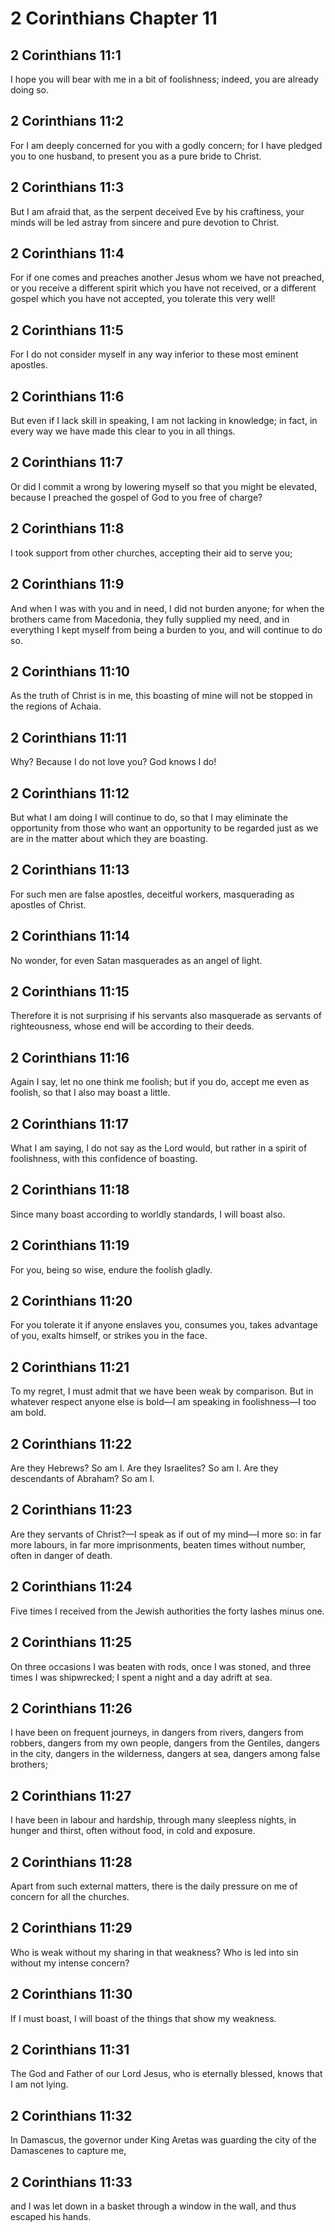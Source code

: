 # 2 Corinthians Chapter 11

## 2 Corinthians 11:1

I hope you will bear with me in a bit of foolishness; indeed, you are already doing so.

## 2 Corinthians 11:2

For I am deeply concerned for you with a godly concern; for I have pledged you to one husband, to present you as a pure bride to Christ.

## 2 Corinthians 11:3

But I am afraid that, as the serpent deceived Eve by his craftiness, your minds will be led astray from sincere and pure devotion to Christ.

## 2 Corinthians 11:4

For if one comes and preaches another Jesus whom we have not preached, or you receive a different spirit which you have not received, or a different gospel which you have not accepted, you tolerate this very well!

## 2 Corinthians 11:5

For I do not consider myself in any way inferior to these most eminent apostles.

## 2 Corinthians 11:6

But even if I lack skill in speaking, I am not lacking in knowledge; in fact, in every way we have made this clear to you in all things.

## 2 Corinthians 11:7

Or did I commit a wrong by lowering myself so that you might be elevated, because I preached the gospel of God to you free of charge?

## 2 Corinthians 11:8

I took support from other churches, accepting their aid to serve you;

## 2 Corinthians 11:9

And when I was with you and in need, I did not burden anyone; for when the brothers came from Macedonia, they fully supplied my need, and in everything I kept myself from being a burden to you, and will continue to do so.

## 2 Corinthians 11:10

As the truth of Christ is in me, this boasting of mine will not be stopped in the regions of Achaia.

## 2 Corinthians 11:11

Why? Because I do not love you? God knows I do!

## 2 Corinthians 11:12

But what I am doing I will continue to do, so that I may eliminate the opportunity from those who want an opportunity to be regarded just as we are in the matter about which they are boasting.

## 2 Corinthians 11:13

For such men are false apostles, deceitful workers, masquerading as apostles of Christ.

## 2 Corinthians 11:14

No wonder, for even Satan masquerades as an angel of light.

## 2 Corinthians 11:15

Therefore it is not surprising if his servants also masquerade as servants of righteousness, whose end will be according to their deeds.

## 2 Corinthians 11:16

Again I say, let no one think me foolish; but if you do, accept me even as foolish, so that I also may boast a little.

## 2 Corinthians 11:17

What I am saying, I do not say as the Lord would, but rather in a spirit of foolishness, with this confidence of boasting.

## 2 Corinthians 11:18

Since many boast according to worldly standards, I will boast also.

## 2 Corinthians 11:19

For you, being so wise, endure the foolish gladly.

## 2 Corinthians 11:20

For you tolerate it if anyone enslaves you, consumes you, takes advantage of you, exalts himself, or strikes you in the face.

## 2 Corinthians 11:21

To my regret, I must admit that we have been weak by comparison. But in whatever respect anyone else is bold—I am speaking in foolishness—I too am bold.

## 2 Corinthians 11:22

Are they Hebrews? So am I. Are they Israelites? So am I. Are they descendants of Abraham? So am I.

## 2 Corinthians 11:23

Are they servants of Christ?—I speak as if out of my mind—I more so: in far more labours, in far more imprisonments, beaten times without number, often in danger of death.

## 2 Corinthians 11:24

Five times I received from the Jewish authorities the forty lashes minus one.

## 2 Corinthians 11:25

On three occasions I was beaten with rods, once I was stoned, and three times I was shipwrecked; I spent a night and a day adrift at sea.

## 2 Corinthians 11:26

I have been on frequent journeys, in dangers from rivers, dangers from robbers, dangers from my own people, dangers from the Gentiles, dangers in the city, dangers in the wilderness, dangers at sea, dangers among false brothers;

## 2 Corinthians 11:27

I have been in labour and hardship, through many sleepless nights, in hunger and thirst, often without food, in cold and exposure.

## 2 Corinthians 11:28

Apart from such external matters, there is the daily pressure on me of concern for all the churches.

## 2 Corinthians 11:29

Who is weak without my sharing in that weakness? Who is led into sin without my intense concern?

## 2 Corinthians 11:30

If I must boast, I will boast of the things that show my weakness.

## 2 Corinthians 11:31

The God and Father of our Lord Jesus, who is eternally blessed, knows that I am not lying.

## 2 Corinthians 11:32

In Damascus, the governor under King Aretas was guarding the city of the Damascenes to capture me,

## 2 Corinthians 11:33

and I was let down in a basket through a window in the wall, and thus escaped his hands.
